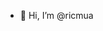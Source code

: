 - 👋 Hi, I’m @ricmua

<!---
ricmua/ricmua is a ✨ special ✨ repository because its `README.md` (this file) appears on your GitHub profile.
You can click the Preview link to take a look at your changes.
--->
